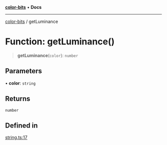 [**color-bits**](../README.md) • **Docs**

***

[color-bits](../README.md) / getLuminance

# Function: getLuminance()

> **getLuminance**(`color`): `number`

## Parameters

• **color**: `string`

## Returns

`number`

## Defined in

[string.ts:17](https://github.com/romgrk/color-bits/blob/46654221c2bd18a43f39bdeed108b1969f1dad41/src/string.ts#L17)

